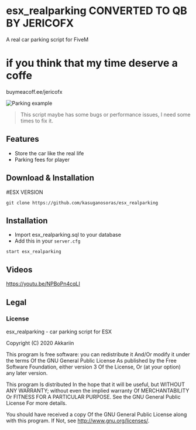 # esx_realparking CONVERTED TO QB BY JERICOFX
A real car parking script for FiveM



# if you think that my time deserve a coffe

buymeacoff.ee/jericofx





![Parking example](https://i.imgur.com/J6SqHBK.png)

> This script maybe has some bugs or performance issues, I need some times to fix it.

## Features

- Store the car like the real life
- Parking fees for player


## Download & Installation

 
#ESX VERSION
```
git clone https://github.com/kasuganosoras/esx_realparking
```


## Installation

- Import esx_realparking.sql to your database
- Add this in your `server.cfg`

```
start esx_realparking
```

## Videos

https://youtu.be/NPBoPn4cqLI

## Legal

### License

esx_realparking - car parking script for ESX

Copyright (C) 2020 Akkariin

This program Is free software: you can redistribute it And/Or modify it under the terms Of the GNU General Public License As published by the Free Software Foundation, either version 3 Of the License, Or (at your option) any later version.

This program Is distributed In the hope that it will be useful, but WITHOUT ANY WARRANTY; without even the implied warranty Of MERCHANTABILITY Or FITNESS FOR A PARTICULAR PURPOSE. See the GNU General Public License For more details.

You should have received a copy Of the GNU General Public License along with this program. If Not, see http://www.gnu.org/licenses/.
